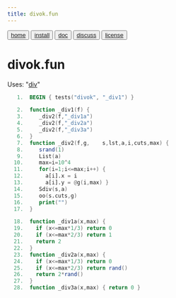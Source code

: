 ```yaml
---
title: divok.fun
---
```


<button class="button button1"><a href="/fun/index">home</a></button>   <button class="button button1"><a href="/fun/INSTALL">install</a></button>   <button class="button button2"><a href="/fun/ABOUT">doc</a></button>   <button class="button button1"><a href="http://github.com/timm/fun/issues">discuss</a></button>    <button class="button button2"><a href="/fun/license">license</a></button> <br>



# divok.fun

Uses:  "[div](div)"<br>

```awk
   1.  BEGIN { tests("divok", "_div1") }
```

```awk
   2.  function _div1(f) {
   3.     _div2(f,"_div1a")
   4.     _div2(f,"_div2a")
   5.     _div2(f,"_div3a")
   6.  }
   7.  function _div2(f,g,    s,lst,a,i,cuts,max) {
   8.     srand(1)
   9.     List(a)
  10.     max=i=10^4
  11.     for(i=1;i<=max;i++) {
  12.       a[i].x = i
  13.       a[i].y = @g(i,max) }
  14.     Sdiv(s,a)
  15.     oo(s.cuts,g)
  16.     print("")
  17.  }
```

```awk
  18.  function _div1a(x,max) {
  19.    if (x<=max*1/3) return 0
  20.    if (x<=max*2/3) return 1
  21.    return 2
  22.  }
  23.  function _div2a(x,max) {
  24.    if (x<=max*1/3) return 0
  25.    if (x<=max*2/3) return rand()
  26.    return 2*rand()
  27.  }
  28.  function _div3a(x,max) { return 0 }
```

